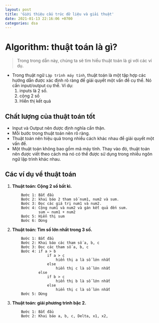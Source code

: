 ```yaml
---
layout: post
title: 'Giới thiệu cấu trúc dữ liệu và giải thuật'
date: 2021-01-13 22:16:06 +0700
categories: dsa
---
```


# Algorithm: thuật toán là gì?
> Trong trong dẫn này, chúng ta sẽ tìm hiểu thuật toán là gì với các ví dụ.

- Trong thuật ngữ `Lập trình máy tính`, thuật toán là một tập hợp các hướng dẫn được xác định rõ ràng để giải quyết một vấn đề cụ thể. Nó cần input/output cụ thể.
Ví dụ:
    1. inputs là 2 số.
    2. cộng 2 số
    3. Hiển thị kết quả

## Chất lượng của thuật toán tốt
- Input và Output nên được định nghĩa cẩn thận.
- Mỗi bước trong thuật toán nên rõ ràng.
- Thuật toán nên hiệu quả trong nhiều cách khác nhau để giải quyết một vấn đề.
- Một thuật toán không bao gồm mã máy tính. Thay vào đó, thuật toán nên được viết theo cách mà nó có thể được sử dụng trong nhiều ngôn ngữ lập trình khác nhau.

## Các ví dụ về thuật toán

1. **Thuật toán: Cộng 2 số bất kì.**
    ```
        Bước 1: Bắt đầu
        Bước 2: khai báo 2 tham số num1, num2 và sum. 
        Bước 3: Đọc các giá trị num1 và num2. 
        Bước 4: Cộng num1 và num2 và gán kết quả đến sum.
                sum ← num1 + num2 
        Bước 5: Hiển thị sum
        Bước 6: Dừng
    ```
2. **Thuật toán: Tìm số lớn nhất trong 3 số.**
    ```
        Bước 1: Bắt đầu
        Bước 2: Khai báo các tham số a, b, c
        Bước 3: Đọc các tham số a, b, c
        Bước 4: if a > b
                    if a > c
                        hiển thị a là số lớn nhất
                    else
                        hiển thị c là số lớn nhất
                else
                    if b > c 
                        hiển thị b là số lớn nhất
                    else
                        hiển thị c là số lớn nhất
        Bước 5: Dừng
    ```
3. **Thuật toán: giải phương trình bậc 2.**
    ```
        Bước 1: Bắt đầu
        Bước 2: Khai báo a, b, c, Delta, x1, x2, 
    ```